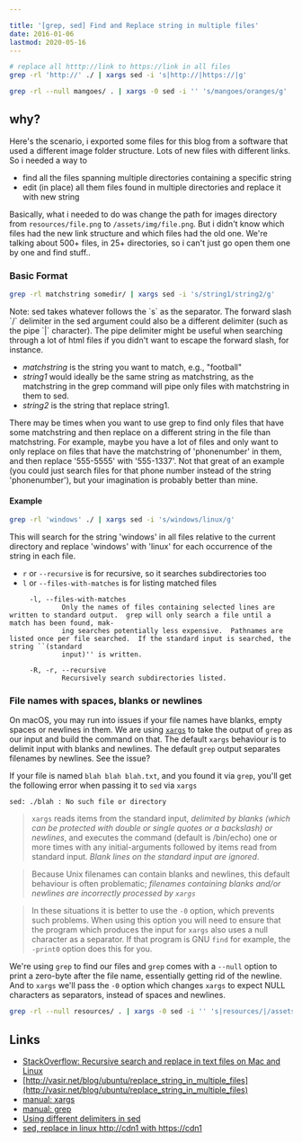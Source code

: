 ```yaml
---

title: '[grep, sed] Find and Replace string in multiple files'
date: 2016-01-06
lastmod: 2020-05-16
---
```


```bash
# replace all htttp://link to https://link in all files
grep -rl 'http://' ./ | xargs sed -i 's|http://|https://|g'
```

```bash
grep -rl --null mangoes/ . | xargs -0 sed -i '' 's/mangoes/oranges/g'
```

## why?

Here's the scenario, i exported some files for this blog from a software that used a different image folder structure. Lots of new files with different links. So i needed a way to 

- find all the files spanning multiple directories containing a specific string
- edit (in place) all them files found in multiple directories and replace it with new string

Basically, what i needed to do was change the path for images directory from `resources/file.png` to `/assets/img/file.png`. But i didn't know which files had the new link structure and which files had the old one. We're talking about 500+ files, in 25+ directories, so i can't just go open them one by one and find stuff..

### Basic Format

```bash
grep -rl matchstring somedir/ | xargs sed -i 's/string1/string2/g'
```

<div class="Post-note">
Note: sed takes whatever follows the `s` as the separator.  The forward slash `/` delimiter in the sed argument could also be a different delimiter (such as the pipe `|` character). The pipe delimiter might be useful when searching through a lot of html files if you didn't want to escape the forward slash, for instance.
</div>

- *matchstring* is the string you want to match, e.g., "football" 
- *string1* would ideally be the same string as matchstring, as the matchstring in the grep command will pipe only files with matchstring in them to sed. 
- *string2* is the string that replace string1. 

There may be times when you want to use grep to find only files that have some matchstring and then replace on a different string in the file than matchstring. For example, maybe you have a lot of files and only want to only replace on files that have the matchstring of 'phonenumber' in them, and then replace '555-5555' with '555-1337'. Not that great of an example (you could just search files for that phone number instead of the string 'phonenumber'), but your imagination is probably better than mine.

#### Example

```bash
grep -rl 'windows' ./ | xargs sed -i 's/windows/linux/g'
```

This will search for the string 'windows' in all files relative to the current directory and replace 'windows' with 'linux' for each occurrence of the string in each file.

- `r` or `--recursive` is for recursive, so it searches subdirectories too
- `l` or `--files-with-matches` is for listing matched files

```
     -l, --files-with-matches
             Only the names of files containing selected lines are written to standard output.  grep will only search a file until a match has been found, mak-
             ing searches potentially less expensive.  Pathnames are listed once per file searched.  If the standard input is searched, the string ``(standard
             input)'' is written.

     -R, -r, --recursive
             Recursively search subdirectories listed.
```

### File names with spaces, blanks or newlines

On macOS, you may run into issues if your file names have blanks, empty spaces or newlines in them. We are using [`xargs`](https://en.wikipedia.org/wiki/Xargs) to take the output of `grep` as our input and build the command on that. The default `xargs` behaviour is to delimit input with blanks and newlines. The default `grep` output separates filenames by newlines. See the issue?

If your file is named `blah blah blah.txt`, and you found it via `grep`, you'll get the following error when passing it to `sed` via `xargs`

```
sed: ./blah : No such file or directory
```

> `xargs` reads items from the standard input, _delimited by blanks (which can be protected with double or single quotes or a backslash) or newlines_, and executes the command (default is /bin/echo) one or more times with any initial-arguments followed by items read from standard input. _Blank lines on the standard input are ignored_.

> Because Unix filenames can contain blanks and newlines, this default behaviour is often problematic; _filenames containing blanks and/or newlines are incorrectly processed by `xargs`_ 

> In these situations it is better to use the `-0` option, which prevents such problems. When using this option you will need to ensure that the program which produces the input for `xargs` also uses a null character as a separator. If that program is GNU `find` for example, the `-print0` option does this for you.

We're using `grep` to find our files and `grep` comes with a `--null` option to print a zero-byte after the file name, essentially getting rid of the newline. And to `xargs` we'll pass the `-0` option which changes `xargs` to expect NULL characters as separators, instead of spaces and newlines.

```bash
grep -rl --null resources/ . | xargs -0 sed -i '' 's|resources/|/assets/img/|g'
```


Links
---
- [StackOverflow: Recursive search and replace in text files on Mac and Linux](https://stackoverflow.com/questions/9704020/recursive-search-and-replace-in-text-files-on-mac-and-linux)
- [http://vasir.net/blog/ubuntu/replace_string_in_multiple_files](http://vasir.net/blog/ubuntu/replace_string_in_multiple_files)
- [manual: xargs](https://linux.die.net/man/1/xargs)
- [manual: grep](https://www.gnu.org/software/grep/manual/grep.html)
- [Using different delimiters in sed](http://backreference.org/2010/02/20/using-different-delimiters-in-sed/)
- [sed, replace in linux http://cdn1 with https://cdn1](https://serverfault.com/a/625834)
